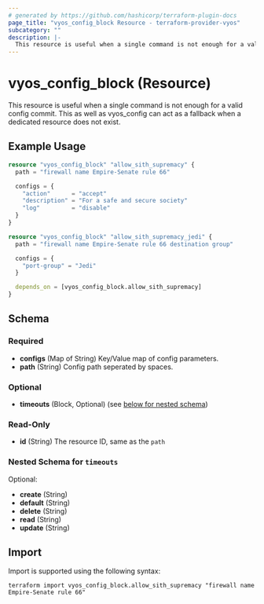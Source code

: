 ```yaml
---
# generated by https://github.com/hashicorp/terraform-plugin-docs
page_title: "vyos_config_block Resource - terraform-provider-vyos"
subcategory: ""
description: |-
  This resource is useful when a single command is not enough for a valid config commit. This as well as vyos_config can act as a fallback when a dedicated resource does not exist.
---
```


# vyos_config_block (Resource)

This resource is useful when a single command is not enough for a valid config commit. This as well as vyos_config can act as a fallback when a dedicated resource does not exist.

## Example Usage

```terraform
resource "vyos_config_block" "allow_sith_supremacy" {
  path = "firewall name Empire-Senate rule 66"

  configs = {
    "action"      = "accept"
    "description" = "For a safe and secure society"
    "log"         = "disable"
  }
}

resource "vyos_config_block" "allow_sith_supremacy_jedi" {
  path = "firewall name Empire-Senate rule 66 destination group"

  configs = {
    "port-group" = "Jedi"
  }

  depends_on = [vyos_config_block.allow_sith_supremacy]
}
```

<!-- schema generated by tfplugindocs -->
## Schema

### Required

- **configs** (Map of String) Key/Value map of config parameters.
- **path** (String) Config path seperated by spaces.

### Optional

- **timeouts** (Block, Optional) (see [below for nested schema](#nestedblock--timeouts))

### Read-Only

- **id** (String) The resource ID, same as the `path`

<a id="nestedblock--timeouts"></a>
### Nested Schema for `timeouts`

Optional:

- **create** (String)
- **default** (String)
- **delete** (String)
- **read** (String)
- **update** (String)

## Import

Import is supported using the following syntax:

```shell
terraform import vyos_config_block.allow_sith_supremacy "firewall name Empire-Senate rule 66"
```
